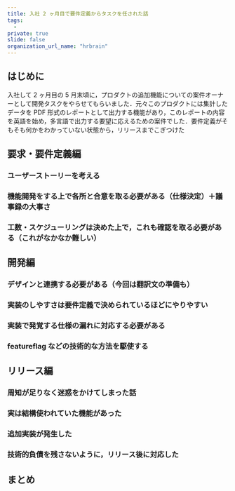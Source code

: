```yaml
---
title: 入社 2 ヶ月目で要件定義からタスクを任された話
tags:
  - 
private: true
slide: false
organization_url_name: "hrbrain"
---
```


## はじめに
入社して 2 ヶ月目の 5 月末頃に，プロダクトの追加機能についての案件オーナーとして開発タスクをやらせてもらいました．元々このプロダクトには集計したデータを PDF 形式のレポートとして出力する機能があり，このレポートの内容を英語を始め，多言語で出力する要望に応えるための案件でした．要件定義がそもそも何かをわかっていない状態から，リリースまでこぎつけた

## 要求・要件定義編
### ユーザーストーリーを考える
### 機能開発をする上で各所と合意を取る必要がある（仕様決定）＋議事録の大事さ
### 工数・スケジューリングは決めた上で，これも確認を取る必要がある（これがなかなか難しい）

## 開発編
### デザインと連携する必要がある（今回は翻訳文の準備も）
### 実装のしやすさは要件定義で決められているほどにやりやすい
### 実装で発覚する仕様の漏れに対応する必要がある
### featureflag などの技術的な方法を駆使する

## リリース編
### 周知が足りなく迷惑をかけてしまった話
### 実は結構使われていた機能があった
### 追加実装が発生した
### 技術的負債を残さないように，リリース後に対応した

## まとめ

